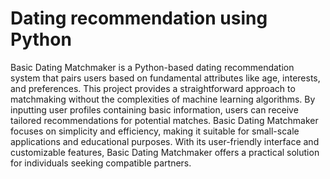 # Dating recommendation using Python
 Basic Dating Matchmaker is a Python-based dating recommendation system that pairs users based on fundamental attributes like age, interests, and preferences. This project provides a straightforward approach to matchmaking without the complexities of machine learning algorithms. By inputting user profiles containing basic information, users can receive tailored recommendations for potential matches. Basic Dating Matchmaker focuses on simplicity and efficiency, making it suitable for small-scale applications and educational purposes. With its user-friendly interface and customizable features, Basic Dating Matchmaker offers a practical solution for individuals seeking compatible partners.
